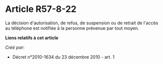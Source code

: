 # Article R57-8-22

La décision d'autorisation, de refus, de suspension ou de retrait de l'accès au téléphone est notifiée à la personne prévenue
par tout moyen.

**Liens relatifs à cet article**

_Créé par_:

  - Décret n°2010-1634 du 23 décembre 2010 - art. 1
